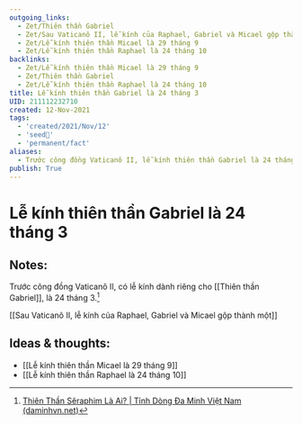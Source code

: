 ```yaml
---
outgoing_links:
  - Zet/Thiên thần Gabriel
  - Zet/Sau Vaticanô II, lễ kính của Raphael, Gabriel và Micael gộp thành một
  - Zet/Lễ kính thiên thần Micael là 29 tháng 9
  - Zet/Lễ kính thiên thần Raphael là 24 tháng 10
backlinks:
  - Zet/Lễ kính thiên thần Micael là 29 tháng 9
  - Zet/Thiên thần Gabriel
  - Zet/Lễ kính thiên thần Raphael là 24 tháng 10
title: Lễ kính thiên thần Gabriel là 24 tháng 3
UID: 211112232710
created: 12-Nov-2021
tags:
  - 'created/2021/Nov/12'
  - 'seed🥜'
  - 'permanent/fact'
aliases:
  - Trước công đồng Vaticanô II, lễ kính thiên thần Gabriel là 24 tháng 3
publish: True
---
```

# Lễ kính thiên thần Gabriel là 24 tháng 3

## Notes:
Trước công đồng Vaticanô II, có lễ kính dành riêng cho [[Thiên thần Gabriel]], là 24 tháng 3.[^1]

[[Sau Vaticanô II, lễ kính của Raphael, Gabriel và Micael gộp thành một]]

## Ideas & thoughts:
- [[Lễ kính thiên thần Micael là 29 tháng 9]]
- [[Lễ kính thiên thần Raphael là 24 tháng 10]]

[^1]:[Thiên Thần Sêraphim Là Ai? | Tỉnh Dòng Đa Minh Việt Nam (daminhvn.net)](http://daminhvn.net/hieu-de-song-duc-tin/thien-than-seraphim-la-ai-3318.html)